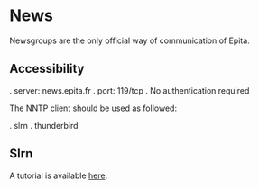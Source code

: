 # News

Newsgroups are the only official way of communication of Epita.

## Accessibility

. server: news.epita.fr
. port: 119/tcp
. No authentication required

The NNTP client should be used as followed:

. slrn
. thunderbird

## Slrn

A tutorial is available [here](http://canartichaut.kawie.fr/essentiel-configuration-slrn/).

